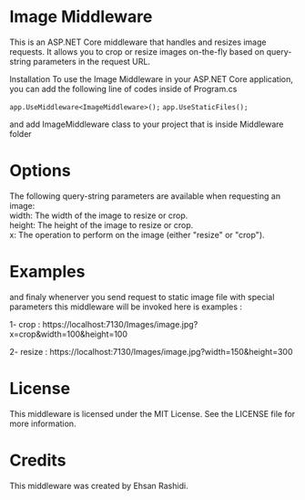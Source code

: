 # Image Middleware
This is an ASP.NET Core middleware that handles and resizes image requests. It allows you to crop or resize images on-the-fly based on query-string parameters in the request URL.

Installation
To use the Image Middleware in your ASP.NET Core application, you can add the following line of codes inside of Program.cs

 `app.UseMiddleware<ImageMiddleware>();`
  `app.UseStaticFiles();`

and add ImageMiddleware class to your project that is inside Middleware folder

# Options
The following query-string parameters are available when requesting an image:  
width: The width of the image to resize or crop.  
height: The height of the image to resize or crop.  
x: The operation to perform on the image (either "resize" or "crop").  

# Examples
and finaly whenerver you send request to static image file with special parameters this middleware will be invoked
here is examples :

1- crop : https://localhost:7130/Images/image.jpg?x=crop&width=100&height=100

2- resize : https://localhost:7130/Images/image.jpg?width=150&height=300

# License
This middleware is licensed under the MIT License. See the LICENSE file for more information.

# Credits
This middleware was created by Ehsan Rashidi.
